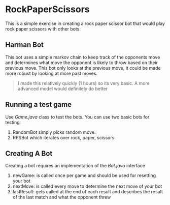 # RockPaperScissors

This is a simple exercise in creating a rock paper scissor bot that would play rock paper scissors with other bots.

## Harman Bot
This bot uses a simple markov chain to keep track of the opponents move and determines what move the opponent is likely to throw based on their previous move. 
This bot only looks at the previous move, it could be made more robust by looking at more past moves.
> I made this relatively quickly (1 hours) so its very basic. A more advanced model would definitely do better

## Running a test game
Use *Game.java* class to test the bots. 
You can use two basic bots for testing:
1. RandomBot simply picks random move.
2. RPSBot which iterates over rock, paper, scissors

## Creating A Bot
Creating a bot requires an implementation of the *Bot.java* interface
1. newGame: is called once per game and should be used for resetting your bot
2. nextMove: is called every move to determine the next move of your bot
3. lastResult: gets called at the end of each result and describes the result of the last match and what the opponent threw

